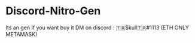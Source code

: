 # Discord-Nitro-Gen
Its an gen 
If you want buy it DM on discord : 🇹🇷$kull🇹🇷#1113   (ETH ONLY METAMASK)
